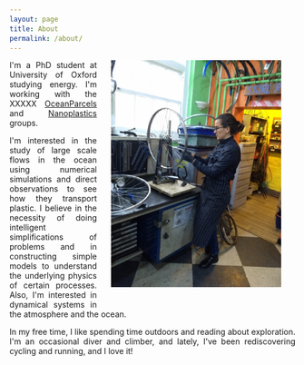 ```yaml
---
layout: page
title: About
permalink: /about/
---
```


<img src="/assets/elenabike.jpeg" width="300" style="float: right; margin-left: 25px; margin-right: 25px; margin-bottom: 25px;"/>

<p align="justify"> I'm a PhD student at University of Oxford studying energy. I'm working with the XXXXX
<a href="https://oceanparcels.org/utrechtteam">OceanParcels</a> and <a href="http://nanoplastics.org/">Nanoplastics</a> groups. </p>

<!--<p align="justify"> During my career, I have worked on research projects related to Atmospheric Physics and Physical Oceanography that involved numerical simulations, data processing and observational fieldwork.</p>  />-->

<p align="justify"> I'm interested in the study of large scale flows in the ocean using numerical simulations and direct observations to see how they transport plastic. I believe in the necessity of doing intelligent simplifications of problems and in constructing simple models to understand the underlying physics of certain processes. Also, I'm interested in dynamical systems in the atmosphere and the ocean.</p>

<p align="justify"> In my free time, I like spending time outdoors and reading about exploration. I'm an occasional diver and climber, and lately, I've been rediscovering cycling and running, and I love it!</p>
